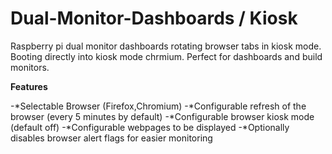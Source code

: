 # Dual-Monitor-Dashboards / Kiosk

Raspberry pi dual monitor dashboards rotating browser tabs in kiosk mode. Booting directly into kiosk mode chrmium. Perfect for dashboards and build monitors.

**Features**

-*Selectable Browser (Firefox,Chromium)
-*Configurable refresh of the browser (every 5 minutes by default)
-*Configurable browser kiosk mode (default off)
-*Configurable webpages to be displayed
-*Optionally disables browser alert flags for easier monitoring
